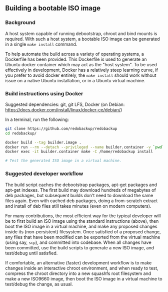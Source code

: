 ## Building a bootable ISO image

### Background

A host system capable of running debootstrap, chroot and bind mounts is required. With such a host system, a bootable ISO image can be generated in a single `make install` command.

To help automate the build across a variety of operating systems, a Dockerfile has been provided. This Dockerfile is used to generate an Ubuntu docker container which may act as the "host system". To be used effectively in development, Docker has a relatively steep learning curve, if you prefer to avoid docker entirely, the `make install` should work without issue on a native Ubuntu installation, or in a Ubuntu virtual machine.

### Build instructions using Docker

Suggested dependencies: git, git LFS, Docker (on Debian: https://docs.docker.com/install/linux/docker-ce/debian/)

In a terminal, run the following:
```bash
git clone https://github.com/redobackup/redobackup
cd redobackup/

docker build --tag builder.image .
docker run --rm --detach --privileged --name builder.container -v `pwd`:/home/redobackup -t builder.image cat
docker exec -it builder.container make -C /home/redobackup install 

# Test the generated ISO image in a virtual machine.
```

### Suggested developer workflow

The build script caches the debootstrap packages, apt-get packages and apt-get indexes. The first build may download hundreds of megabytes of deb packages, but subsequent builds don't need to download the same files again. Even with cached deb packages, doing a from-scratch extract and install of deb files still takes minutes (even on modern computers).

For many contributions, the most efficient way for the typical developer will be to first build an ISO image using the standard instructions (above), then boot the ISO image in a virtual machine, and make any proposed changes inside its (non-persistent) filesystem. Once satisfied of a proposed change, any files that have been modified can be exported from the virtual machine (using say, `scp`), and committed into codebase. When all changes have been committed, use the build scripts to generate a new ISO image, and test/debug until satisfied.

If comfortable, an alternative (faster) development workflow is to make changes inside an interactive chroot environment, and when ready to test, compress the chroot directory into a new squashfs root filesystem and make a new ISO9660 image, then boot the ISO image in a virtual machine to test/debug the change, as usual.
